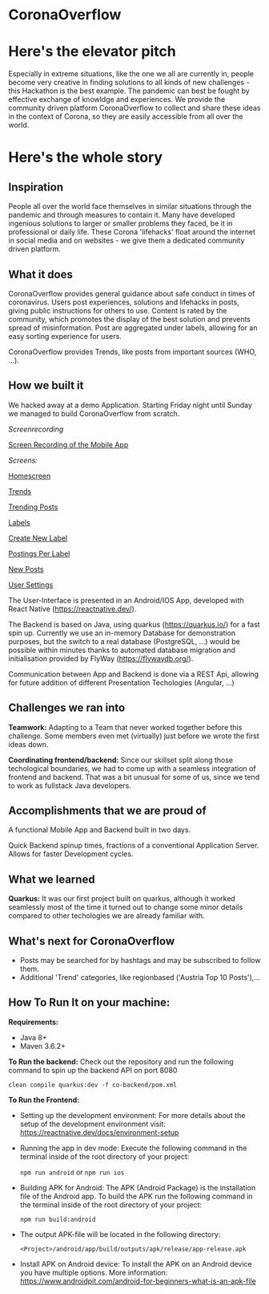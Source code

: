 # CoronaOverflow
# Here's the elevator pitch
Especially in extreme situations, like the one we all are currently in, people become very creative in finding solutions to all kinds of new challenges - this Hackathon is the best example. The pandemic can best be fought by effective exchange of knowldge and experiences. We provide the community driven platform CoronaOverflow to collect and share these ideas in the context of Corona, so they are easily accessible from all over the world.

# Here's the whole story

## Inspiration
People all over the world face themselves in similar situations through the pandemic and through measures to contain it. Many have developed ingenious solutions to larger or smaller problems they faced, be it in professional or daily life. These Corona 'lifehacks' float around the internet in social media and on websites - we give them a dedicated community driven platform.  

## What it does
CoronaOverflow provides general guidance about safe conduct in times of coronavirus. Users post experiences, solutions and lifehacks in posts, giving public instructions for others to use. Content is rated by the community, which promotes the display of the best solution and prevents spread of misinformation. Post are aggregated under labels, allowing for an easy sorting experience for users.

CoronaOverflow provides Trends, like posts from important sources (WHO, ...).

## How we built it

We hacked away at a demo Application. Starting Friday night until Sunday we managed to build CoronaOverflow from scratch. 

*Screenrecording*

[Screen Recording of the Mobile App](https://github.com/meks77/CoronaOverflow/blob/master/doc/Screenrecording/video.mp4 )

*Screens:*

[Homescreen](https://github.com/meks77/CoronaOverflow/blob/master/doc/Screenshots/homescreen.png )

[Trends](https://github.com/meks77/CoronaOverflow/blob/master/doc/Screenshots/trends.png )

[Trending Posts](https://github.com/meks77/CoronaOverflow/blob/master/doc/Screenshots/trends-posts.png )

[Labels](https://github.com/meks77/CoronaOverflow/blob/master/doc/Screenshots/labels.png )

[Create New Label](https://github.com/meks77/CoronaOverflow/blob/master/doc/Screenshots/labels-new.png)

[Postings Per Label](https://github.com/meks77/CoronaOverflow/blob/master/doc/Screenshots/postings-perlabel.png )

[New Posts](https://github.com/meks77/CoronaOverflow/blob/master/doc/Screenshots/postings-perlabel.png )

[User Settings](https://github.com/meks77/CoronaOverflow/blob/master/doc/Screenshots/user.png)


The User-Interface is presented in an Android/IOS App, developed with React Native (https://reactnative.dev/). 

The Backend is based on Java, using quarkus (https://quarkus.io/) for a fast spin up. Currently we use an in-memory Database for demonstration purposes, but the switch to a real database (PostgreSQL, ...) would be possible within minutes thanks to automated database migration and initialisation provided by FlyWay (https://flywaydb.org/).

Communication between App and Backend is done via a REST Api, allowing for future addition of different Presentation Techologies (Angular, ...)

## Challenges we ran into

**Teamwork:** Adapting to a Team that never worked together before this challenge. Some members even met (virtually) just before we wrote the first ideas down.

**Coordinating frontend/backend:** Since our skillset split along those techological boundaries, we had to come up with a seamless integration of frontend and backend. That was a bit unusual for some of us, since we tend to work as fullstack Java developers.

## Accomplishments that we are proud of

 A functional Mobile App and Backend built in two days.

 Quick Backend spinup times, fractions of a conventional Application Server. Allows for faster Development cycles.

## What we learned

**Quarkus:** It was our first project built on quarkus, although it worked seamlessly most of the time it turned out to change some minor details compared to other techologies we are already familiar with.

## What's next for CoronaOverflow

- Posts may be searched for by hashtags and may be subscribed to follow them.
- Additional 'Trend' categories, like regionbased ('Austria Top 10 Posts'),... 

## How To Run It on your machine:

**Requirements:**
 - Java 8+
 - Maven 3.6.2+
 
**To Run the backend:**
Check out the repository and run the following command to spin up the backend API on port 8080

`clean compile quarkus:dev -f co-backend/pom.xml`

**To Run the Frontend:**

 - Setting up the development environment:
   For more details about the setup of the development environment visit: https://reactnative.dev/docs/environment-setup


 - Running the app in dev mode: 
   Execute the following command in the terminal inside of the root directory of your project:

   `npm run android` or `npm run ios`


 - Building APK for Android: 
 The APK (Android Package) is the installation file of the Android app. To build the APK run the following command in the terminal inside of the root directory of your project:
 
   `npm run build:android`

 - The output APK-file will be located in the following directory:

   `<Project>/android/app/build/outputs/apk/release/app-release.apk`

 - Install APK on Android device:
   To install the APK on an Android device you have multiple options.
   More information: https://www.androidpit.com/android-for-beginners-what-is-an-apk-file
